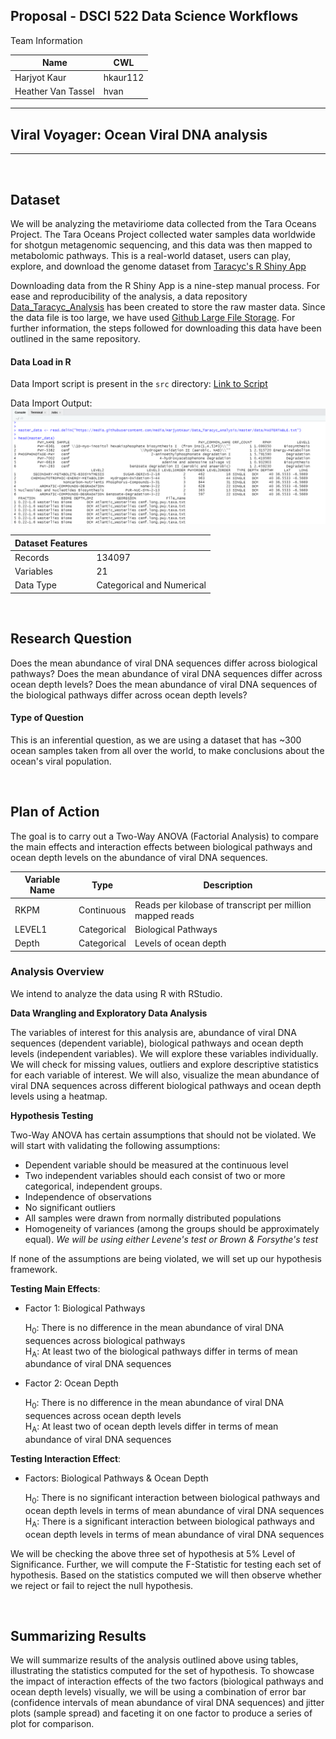 ## Proposal - DSCI 522 Data Science Workflows


Team Information

| Name | CWL |
|---|---|
| Harjyot Kaur | hkaur112 |
| Heather Van Tassel | hvan |


-----------------------------------------------------------------------------------
## Viral Voyager: Ocean Viral DNA analysis
-----------------------------------------------------------------------------------

<br>

## Dataset

We will be analyzing the metaviriome data collected from the Tara Oceans Project. The Tara Oceans Project collected water samples data worldwide for shotgun metagenomic sequencing, and this data was then mapped to metabolomic pathways. This is a real-world dataset, users can play, explore, and download the genome dataset from [Taracyc's R Shiny App](http://oganm.com/shiny/taracyc/)

Downloading data from the R Shiny App is a nine-step manual process. For ease and reproducibility of the analysis, a data repository [Data_Taracyc_Analysis](https://github.com/HarjyotKaur/Data_Taracyc_Analysis) has been created to store the raw master data. Since the data file is too large, we have used [Github Large File Storage](https://git-lfs.github.com/). For further information, the steps followed for downloading this data have been outlined in the same repository.

#### Data Load in R

Data Import script is present in the `src` directory: [Link to Script](https://github.com/HarjyotKaur/DSCI_522_heather_harjyot_taracyc_analysis/blob/master/src/data_load.R)

Data Import Output:
![](/img/Data_Load.PNG)

| Dataset Features | |
|---|---|
| Records | 134097 |
| Variables | 21 |
| Data Type | Categorical and Numerical |

<br>

## Research Question

Does the mean abundance of viral DNA sequences differ across biological pathways? Does the mean abundance of viral DNA sequences differ across ocean depth levels? Does the mean abundance of viral DNA sequences of the biological pathways differ across ocean depth levels?

#### Type of Question

This is an inferential question, as we are using a dataset that has ~300 ocean samples taken from all over the world, to make conclusions about the ocean's viral population.

<br>

## Plan of Action

The goal is to carry out a Two-Way ANOVA (Factorial Analysis) to compare the main effects and interaction effects between biological pathways and ocean depth levels on the abundance of viral DNA sequences.

| Variable Name | Type | Description |
|---|---|---|
| RKPM | Continuous | Reads per kilobase of transcript per million mapped reads |
| LEVEL1 | Categorical | Biological Pathways |
| Depth | Categorical |  Levels of ocean depth |


### Analysis Overview

We intend to analyze the data using R with RStudio.

__Data Wrangling and Exploratory Data Analysis__

The variables of interest for this analysis are, abundance of viral DNA sequences (dependent variable), biological pathways and ocean depth levels (independent variables). We will explore these variables individually.
We will check for missing values, outliers and explore descriptive statistics for each variable of interest. We will also, visualize the mean abundance of viral DNA sequences across different biological pathways and  ocean depth levels using a heatmap.

__Hypothesis Testing__              

Two-Way ANOVA has certain assumptions that should not be violated. We will start with validating the following assumptions:
* Dependent variable should be measured at the continuous level
* Two independent variables should each consist of two or more categorical, independent groups.
* Independence of observations
* No significant outliers
* All samples were drawn from normally distributed populations
* Homogeneity of variances (among the groups should be approximately equal). *We will be using either Levene's test or Brown & Forsythe's test*

If none of the assumptions are being violated, we will set up our hypothesis framework.

__Testing Main Effects__:

* Factor 1: Biological Pathways

   H<sub>0</sub>: There is no difference in the mean abundance of viral DNA sequences across biological pathways    
   H<sub>A</sub>: At least two of the biological pathways differ in terms of mean abundance of viral DNA sequences

* Factor 2: Ocean Depth

  H<sub>0</sub>: There is no difference in the mean abundance of viral DNA sequences across ocean depth levels  
  H<sub>A</sub>: At least two of ocean depth levels differ in terms of mean abundance of viral DNA sequences     

__Testing Interaction Effect__:

* Factors: Biological Pathways & Ocean Depth

  H<sub>0</sub>: There is no significant interaction between biological pathways and ocean depth levels in terms of mean abundance of viral DNA sequences    
  H<sub>A</sub>: There is a significant interaction between biological pathways and ocean depth levels in terms of mean abundance of viral DNA sequences   

We will be checking the above three set of hypothesis at  5% Level of Significance. Further, we will compute the F-Statistic for testing each set of hypothesis. Based on the statistics computed we will then observe whether we reject or fail to reject the null hypothesis.

<br>


## Summarizing Results

We will summarize results of the analysis outlined above using tables, illustrating the statistics computed for the set of hypothesis. To showcase the impact of interaction effects of the two factors (biological pathways and ocean depth levels) visually, we will be using a combination of error bar (confidence intervals of mean abundance of viral DNA sequences) and jitter plots (sample spread) and faceting it on one factor to produce a series of plot for comparison.
